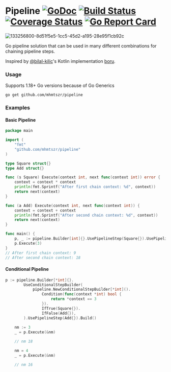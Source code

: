 # Pipeline [![GoDoc][doc-img]][doc] [![Build Status][ci-img]][ci] [![Coverage Status][cov-img]][cov] [![Go Report Card][go-report-img]][go-report]

![133256800-8d51f5e5-1cc5-45d2-a195-28e95f1cb92c](https://user-images.githubusercontent.com/35079195/226874057-bc579acd-1f0a-4dc7-85dc-8ec73811e56e.jpeg)


Go pipeline solution that can be used in many different combinations for chaining pipeline steps.

Inspired by [@bilal-kilic](https://github.com/bilal-kilic)'s Kotlin implementation [boru](https://github.com/Trendyol/boru).

### Usage
Supports 1.18+ Go versions because of Go Generics
```
go get github.com/mhmtszr/pipeline
```
### Examples
#### Basic Pipeline
``` go
package main

import (
	"fmt"
	"github.com/mhmtszr/pipeline"
)

type Square struct{}
type Add struct{}

func (s Square) Execute(context int, next func(context int)) error {
	context = context * context
	println(fmt.Sprintf("After first chain context: %d", context))
	return next(context)
}

func (a Add) Execute(context int, next func(context int)) {
	context = context + context
	println(fmt.Sprintf("After second chain context: %d", context))
	return next(context)
}

func main() {
	p, _ := pipeline.Builder[int]{}.UsePipelineStep(Square{}).UsePipelineStep(Add{}).Build()
	p.Execute(3)
}
// After first chain context: 9
// After second chain context: 18

```

#### Conditional Pipeline

``` go
p := pipeline.Builder[*int]{}.
		UseConditionalStepBuilder(
			pipeline.NewConditionalStepBuilder[*int]().
				Condition(func(context *int) bool {
					return *context == 3
				}).
				IfTrue(Square{}).
				IfFalse(Add{}),
		).UsePipelineStep(Add{}).Build()
		
	nm := 3
	_ = p.Execute(&nm)

	// nm 18

	nm = 4
	_ = p.Execute(&nm)

	// nm 16
```
[doc-img]: https://godoc.org/github.com/mhmtszr/pipeline?status.svg
[doc]: https://godoc.org/github.com/mhmtszr/pipeline
[ci-img]: https://github.com/mhmtszr/pipeline/actions/workflows/build-test.yml/badge.svg
[ci]: https://github.com/mhmtszr/pipeline/actions/workflows/build-test.yml
[cov-img]: https://codecov.io/gh/mhmtszr/pipeline/branch/master/graph/badge.svg
[cov]: https://codecov.io/gh/mhmtszr/pipeline
[go-report-img]: https://goreportcard.com/badge/github.com/mhmtszr/pipeline
[go-report]: https://goreportcard.com/report/github.com/mhmtszr/pipeline

